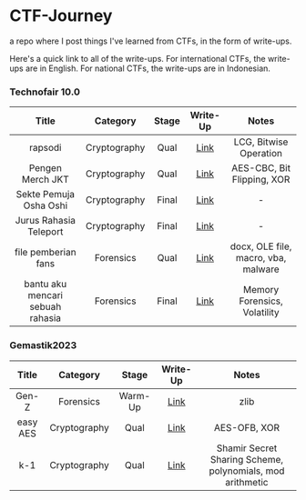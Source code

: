 # CTF-Journey
a repo where I post things I've learned from CTFs, in the form of write-ups.

Here's a quick link to all of the write-ups. For international CTFs, the write-ups are in English. For national CTFs, the write-ups are in Indonesian.

### Technofair 10.0

|  Title  |   Category   | Stage |               Write-Up               |          Notes         |
|:-------:|:------------:|:-----:|:------------------------------------:|:----------------------:|
| rapsodi | Cryptography | Qual  | [Link](./technofair-10/cry/rapsodi/) | LCG, Bitwise Operation |
| Pengen Merch JKT | Cryptography | Qual  | [Link](./technofair-10/cry/pengen-merch-jkt/) | AES-CBC, Bit Flipping, XOR |
| Sekte Pemuja Osha Oshi | Cryptography | Final  | [Link](./technofair-10/cry/sekte-pemuja-osha-oshi/) | - |
| Jurus Rahasia Teleport | Cryptography | Final  | [Link](./technofair-10/cry/jurus-rahasia-teleport/) | - |
| file pemberian fans | Forensics | Qual  | [Link](./technofair-10/foren/file-pemberian-fans) | docx, OLE file, macro, vba, malware |
| bantu aku mencari sebuah rahasia | Forensics | Final  | [Link](./technofair-10/foren/bantu-aku) | Memory Forensics, Volatility |

### Gemastik2023

| Title |  Category |  Stage  |              Write-Up              | Notes |
|:-----:|:---------:|:-------:|:----------------------------------:|:-----:|
| Gen-Z | Forensics | Warm-Up | [Link](./gemastik-23/foren/gen-z/) | zlib  |
| easy AES | Cryptography | Qual | [Link](./gemastik-23/cry/easy-aes/) | AES-OFB, XOR  |
| k-1 | Cryptography | Qual | [Link](./gemastik-23/cry/k-1/) | Shamir Secret Sharing Scheme, polynomials, mod arithmetic |